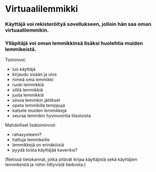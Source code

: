 # Virtuaalilemmikki

### Käyttäjä voi rekisteröityä sovellukseen, jolloin hän saa oman virtuaalilemmikin.
### Ylläpitäjä voi oman lemmikkinsä lisäksi huolehtia muiden lemmikeistä.

Toiminnot:
- luo käyttäjä
- kirjaudu sisään ja ulos
- nimeä oma lemmikki
- ruoki lemmikkiä
- silitä lemmikkiä
- juota lemmikkiä
- siivoa lemmikin jätökset
- opeta lemmikille temppuja
- katsele muiden lemmikkejä
- seuraa lemmikin hyvinvointia tilastoista

Mahdolliset lisätoiminnot:
- rahasysteemi?
- hattuja lemmikeille
- lemmikkejä on erinäköisiä
- pyydä toista käyttäjää kaveriksi?

(Netissä tietokannat, jotka pitävät kirjaa käyttäjistä sekä käyttäjien lemmikeistä ja niihin liittyvistä tiedoista.)
